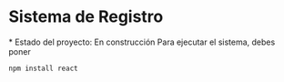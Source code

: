 <h1> Sistema de Registro </h1>
* Estado del proyecto: En construcción
Para ejecutar el sistema, debes poner 


```npm install react```
